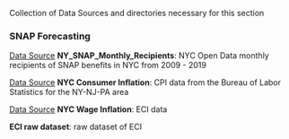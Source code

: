 Collection of Data Sources and directories necessary for this section

### SNAP Forecasting <br>
[Data Source](https://data.cityofnewyork.us/Social-Services/Total-SNAP-Recipients/5c4s-jwtq) __NY_SNAP_Monthly_Recipients__: NYC Open Data monthly recipients of SNAP benefits in NYC from 2009 - 2019 


[Data Source](https://www.bls.gov/regions/new-york-new-jersey/data/xg-tables/ro2xgcpiny.htm) __NYC Consumer Inflation__: CPI data from the Bureau of Labor Statistics for the NY-NJ-PA area


[Data Source](https://www.bls.gov/regions/new-york-new-jersey/news-release/employmentcostindex_newyorkarea.htm) __NYC Wage Inflation__: ECI data

__ECI raw dataset__: raw dataset of ECI
